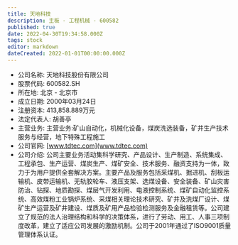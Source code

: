 ```yaml
---
title: 天地科技
description: 主板 - 工程机械 - 600582
published: true
date: 2022-04-30T19:34:58.000Z
tags: stock
editor: markdown
dateCreated: 2022-01-01T00:00:00.000Z
---
```


- 公司名称: 天地科技股份有限公司
- 股票代码: 600582.SH
- 所在地: 北京 - 北京市
- 成立日期: 2000年03月24日
- 注册资本: 413,858.889万元
- 法定代表人: 胡善亭
- 主营业务: 主营业务:矿山自动化，机械化设备，煤炭洗选装备，矿井生产技术服务与经营，地下特殊工程施工
- 公司官网: [www.tdtec.com](www.tdtec.com)
- 公司介绍: 公司主要业务活动集科学研究、产品设计、生产制造、系统集成、工程承包、生产运营、煤炭生产、煤矿安全、技术服务、融资支持为一体，致力于为用户提供全套解决方案。主要产品及服务包括采煤机、掘进机、刮板运输机、皮带运输机、无轨胶轮车、液压支架、选煤设备、安全装备、矿山灾害防治、钻探、地质勘探、煤层气开发利用、电液控制系统、煤矿自动化监控系统、高效煤粉工业锅炉系统、采煤相关理论技术研究、矿井及洗煤厂设计、煤矿生产运营及矿井建设、煤质及矿用产品检验检测服务及金融租赁等。公司建立了规范的法人治理结构和科学的决策体系，进行了劳动、用工、人事三项制度改革，建立了适应公司发展的激励机制。公司于2001年通过了ISO9001质量管理体系认证。


